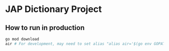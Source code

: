 # JAP Dictionary Project

## How to run in production

```bash
go mod download
air # For development, may need to set alias "alias air='$(go env GOPATH)/bin/air'"
```
